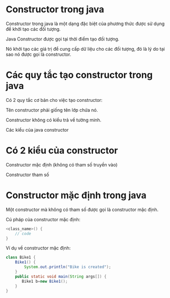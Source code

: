 # Constructor trong java

Constructor trong java là một dạng đặc biệt của phương thức được sử dụng để khởi tạo các đối tượng.

Java Constructor được gọi tại thời điểm tạo đối tượng. 

Nó khởi tạo các giá trị để cung cấp dữ liệu cho các đối tượng, đó là lý do tại sao nó được gọi là constructor.

# Các quy tắc tạo constructor trong java

Có 2 quy tắc cơ bản cho việc tạo constructor:

Tên constructor phải giống tên lớp chứa nó.

Constructor không có kiểu trả về tường minh.

Các kiểu của java constructor

# Có 2 kiểu của constructor

Constructor mặc định (không có tham số truyền vào)

Constructor tham số

# Constructor mặc định trong java

Một constructor mà không có tham số được gọi là constructor mặc định.

Cú pháp của constructor mặc định:

```java
<class_name>() {
    // code
}  
```
Ví dụ về constructor mặc định:

```java
class Bike1 {  
    Bike1() {
        System.out.println("Bike is created");
    }  
    public static void main(String args[]) {  
       Bike1 b=new Bike1();  
    }  
}  
```
